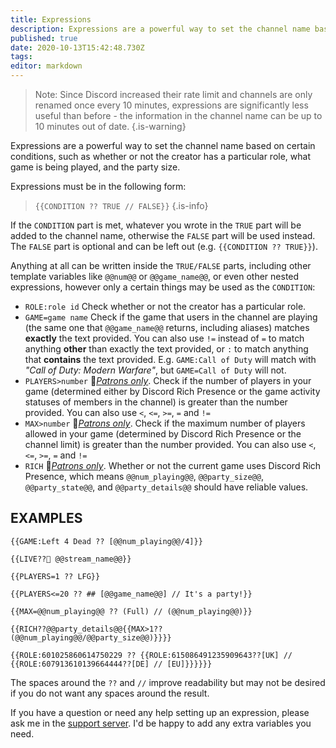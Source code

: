 ```yaml
---
title: Expressions
description: Expressions are a powerful way to set the channel name based on certain conditions.
published: true
date: 2020-10-13T15:42:48.730Z
tags: 
editor: markdown
---
```


> Note: Since Discord increased their rate limit and channels are only renamed once every 10 minutes, expressions are significantly less useful than before - the information in the channel name can be up to 10 minutes out of date.
{.is-warning}


Expressions are a powerful way to set the channel name based on certain conditions, such as whether or not the creator has a particular role, what game is being played, and the party size.

Expressions must be in the following form:
>`{{CONDITION ?? TRUE // FALSE}}`
{.is-info}

If the `CONDITION` part is met, whatever you wrote in the `TRUE` part will be added to the channel name, otherwise the `FALSE` part will be used instead. The `FALSE` part is optional and can be left out (e.g. `{{CONDITION ?? TRUE}}`).

Anything at all can be written inside the `TRUE/FALSE` parts, including other template variables like `@@num@@` or `@@game_name@@`, or even other nested expressions, however only a certain things may be used as the `CONDITION`:

- `ROLE:role id`
Check whether or not the creator has a particular role.
- `GAME=game name`
Check if the game that users in the channel are playing (the same one that `@@game_name@@` returns, including aliases) matches **exactly** the text provided.
You can also use `!=` instead of `=` to match anything **other** than exactly the text provided, or `:` to match anything that **contains** the text provided. E.g. `GAME:Call of Duty` will match with *"Call of Duty: Modern Warfare"*, but `GAME=Call of Duty` will not.
- `PLAYERS>number`
💎[*Patrons only*](https://www.patreon.com/pixaal). Check if the number of players in your game (determined either by Discord Rich Presence or the game activity statuses of members in the channel) is greater than the number provided. You can also use `<`, `<=`, `>=`, `=` and `!=`
- `MAX>number`
💎[*Patrons only*](https://www.patreon.com/pixaal). Check if the maximum number of players allowed in your game (determined by Discord Rich Presence or the channel limit) is greater than the number provided. You can also use `<`, `<=`, `>=`, `=` and `!=`
- `RICH`
💎[*Patrons only*](https://www.patreon.com/pixaal). Whether or not the current game uses Discord Rich Presence, which means `@@num_playing@@`, `@@party_size@@`, `@@party_state@@`, and `@@party_details@@` should have reliable values.
 
##  EXAMPLES

`{{GAME:Left 4 Dead ?? [@@num_playing@@/4]}}`

`{{LIVE??🔴 @@stream_name@@}}`

`{{PLAYERS=1 ?? LFG}}`

`{{PLAYERS<=20 ?? ## [@@game_name@@] // It's a party!}}`

`{{MAX=@@num_playing@@ ?? (Full) // (@@num_playing@@)}}`

`{{RICH??@@party_details@@{{MAX>1?? (@@num_playing@@/@@party_size@@)}}}}`

`{{ROLE:601025860614750229 ?? {{ROLE:615086491235909643??[UK] // {{ROLE:607913610139664444??[DE] // [EU]}}}}}}`

The spaces around the `??` and `//` improve readability but may not be desired if you do not want any spaces around the result.

If you have a question or need any help setting up an expression, please ask me in the [support server](https://discord.io/DotsBotsSupport). I'd be happy to add any extra variables you need.